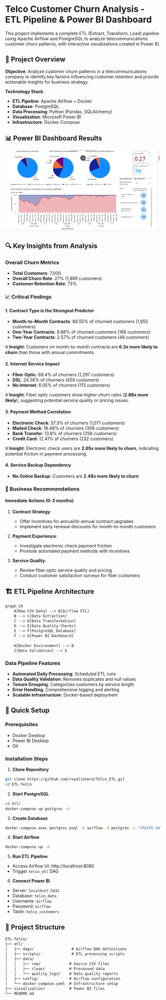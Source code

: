 # Telco Customer Churn Analysis - ETL Pipeline & Power BI Dashboard

This project implements a complete ETL (Extract, Transform, Load) pipeline using Apache Airflow and PostgreSQL to analyze telecommunications customer churn patterns, with interactive visualizations created in Power BI.

## 🎯 Project Overview

**Objective**: Analyze customer churn patterns in a telecommunications company to identify key factors influencing customer retention and provide actionable insights for business strategy.

**Technology Stack**:
- **ETL Pipeline**: Apache Airflow + Docker
- **Database**: PostgreSQL
- **Data Processing**: Python (Pandas, SQLAlchemy)
- **Visualization**: Microsoft Power BI
- **Infrastructure**: Docker Compose

## 📊 Power BI Dashboard Results

![Telco Churn Analysis Dashboard](visualization/Dashboard.png)

## 🔍 Key Insights from Analysis

### Overall Churn Metrics
- **Total Customers**: 7,000
- **Overall Churn Rate**: 27% (1,869 customers)
- **Customer Retention Rate**: 73%

### 📈 Critical Findings

#### 1. **Contract Type is the Strongest Predictor**
- **Month-to-Month Contracts**: 88.55% of churned customers (1,655 customers)
- **One-Year Contracts**: 8.88% of churned customers (166 customers)  
- **Two-Year Contracts**: 2.57% of churned customers (48 customers)

**💡 Insight**: Customers on month-to-month contracts are **6.3x more likely to churn** than those with annual commitments.

#### 2. **Internet Service Impact**
- **Fiber Optic**: 69.4% of churners (1,297 customers)
- **DSL**: 24.56% of churners (459 customers)
- **No Internet**: 6.05% of churners (113 customers)

**💡 Insight**: Fiber optic customers show higher churn rates (**2.88x more likely**), suggesting potential service quality or pricing issues.

#### 3. **Payment Method Correlation**
- **Electronic Check**: 57.3% of churners (1,071 customers)
- **Mailed Check**: 16.48% of churners (308 customers)
- **Bank Transfer**: 13.8% of churners (258 customers)
- **Credit Card**: 12.41% of churners (232 customers)

**💡 Insight**: Electronic check users are **2.65x more likely to churn**, indicating potential friction in payment processing.

#### 4. **Service Backup Dependency**
- **No Online Backup**: Customers are **2.48x more likely to churn**

### 🎯 Business Recommendations

#### Immediate Actions (0-3 months)
1. **Contract Strategy**: 
   - Offer incentives for annual/bi-annual contract upgrades
   - Implement early renewal discounts for month-to-month customers

2. **Payment Experience**: 
   - Investigate electronic check payment friction
   - Promote automated payment methods with incentives

3. **Service Quality**: 
   - Review fiber optic service quality and pricing
   - Conduct customer satisfaction surveys for fiber customers

## 🏗️ ETL Pipeline Architecture

```mermaid
graph LR
    A[Raw CSV Data] --> B[Airflow ETL]
    B --> C[Data Extraction]
    C --> D[Data Transformation]
    D --> E[Data Quality Checks]
    E --> F[PostgreSQL Database]
    F --> G[Power BI Dashboard]
    
    H[Docker Environment] --> B
    I[Data Validation] --> E
```

### Data Pipeline Features
- **Automated Daily Processing**: Scheduled ETL runs
- **Data Quality Validation**: Removes duplicates and null values
- **Tenure Grouping**: Categorizes customers by service length
- **Error Handling**: Comprehensive logging and alerting
- **Scalable Infrastructure**: Docker-based deployment

## 🚀 Quick Setup

### Prerequisites
- Docker Desktop
- Power BI Desktop
- Git

### Installation Steps

1. **Clone Repository**
```bash
git clone https://github.com/royalishere/Telco_ETL.git
cd ETL-TelCo
```

2. **Start PostgreSQL**
```bash
cd etl/
docker-compose up postgres -d
```

3. **Create Database**
```bash
docker-compose exec postgres psql -U airflow -d postgres -c "CREATE DATABASE telco_data;"
```

4. **Start Airflow**
```bash
docker-compose up -d
```

5. **Run ETL Pipeline**
- Access Airflow UI: http://localhost:8080
- Trigger `telco_etl` DAG

6. **Connect Power BI**
- Server: `localhost:5432`
- Database: `telco_data`
- Username: `airflow`
- Password: `airflow`
- Table: `telco_customers`

## 📁 Project Structure

```
ETL-TelCo/
├── etl/
│   ├── dags/                 # Airflow DAG definitions
│   ├── scripts/              # ETL processing scripts
│   ├── data/
│   │   ├── raw/             # Source CSV files
│   │   ├── clean/           # Processed data
│   │   └── quality_logs/    # Data quality reports
│   ├── config/              # Airflow configuration
│   └── docker-compose.yaml  # Infrastructure setup
├── visualization/           # Power BI files
└── README.md
```